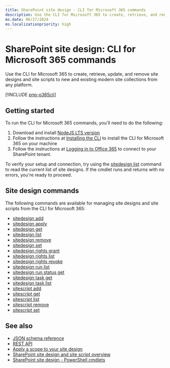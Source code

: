 ```yaml
---
title: SharePoint site design - CLI for Microsoft 365 commands
description: Use the CLI for Microsoft 365 to create, retrieve, and remove site designs and site scripts.
ms.date: 06/27/2024
ms.localizationpriority: high
---
```


# SharePoint site design: CLI for Microsoft 365 commands

Use the CLI for Microsoft 365 to create, retrieve, update, and remove site designs and site scripts to new and existing modern site collections from any platform.

[!INCLUDE [pnp-o365cli](../../includes/snippets/open-source/pnp-o365cli.md)]

## Getting started

To run the CLI for Microsoft 365 commands, you'll need to do the following:

1. Download and install [NodeJS LTS version](https://nodejs.org/en/)
1. Follow the instructions at [Installing the CLI](https://pnp.github.io/cli-microsoft365/user-guide/installing-cli/) to install the CLI for Microsoft 365 on your machine
1. Follow the instructions at [Logging in to Office 365](https://pnp.github.io/cli-microsoft365/user-guide/connecting-microsoft-365) to connect to your SharePoint tenant.

To verify your setup and connection, try using the [sitedesign list](https://pnp.github.io/cli-microsoft365/cmd/spo/sitedesign/sitedesign-list) command to read the current list of site designs. If the cmdlet runs and returns with no errors, you're ready to proceed.

## Site design commands

The following commands are available for managing site designs and site scripts from the CLI for Microsoft 365:

- [sitedesign add](https://pnp.github.io/cli-microsoft365/cmd/spo/sitedesign/sitedesign-add)
- [sitedesign apply](https://pnp.github.io/cli-microsoft365/cmd/spo/sitedesign/sitedesign-apply)
- [sitedesign get](https://pnp.github.io/cli-microsoft365/cmd/spo/sitedesign/sitedesign-get)
- [sitedesign list](https://pnp.github.io/cli-microsoft365/cmd/spo/sitedesign/sitedesign-list)
- [sitedesign remove](https://pnp.github.io/cli-microsoft365/cmd/spo/sitedesign/sitedesign-remove)
- [sitedesign set](https://pnp.github.io/cli-microsoft365/cmd/spo/sitedesign/sitedesign-set)
- [sitedesign rights grant](https://pnp.github.io/cli-microsoft365/cmd/spo/sitedesign/sitedesign-rights-grant)
- [sitedesign rights list](https://pnp.github.io/cli-microsoft365/cmd/spo/sitedesign/sitedesign-rights-list)
- [sitedesign rights revoke](https://pnp.github.io/cli-microsoft365/cmd/spo/sitedesign/sitedesign-rights-revoke)
- [sitedesign run list](https://pnp.github.io/cli-microsoft365/cmd/spo/sitedesign/sitedesign-run-list)
- [sitedesign run status get](https://pnp.github.io/cli-microsoft365/cmd/spo/sitedesign/sitedesign-run-status-get)
- [sitedesign task get](https://pnp.github.io/cli-microsoft365/cmd/spo/sitedesign/sitedesign-task-get)
- [sitedesign task list](https://pnp.github.io/cli-microsoft365/cmd/spo/sitedesign/sitedesign-task-list)
- [sitescript add](https://pnp.github.io/cli-microsoft365/cmd/spo/sitescript/sitescript-add)
- [sitescript get](https://pnp.github.io/cli-microsoft365/cmd/spo/sitescript/sitescript-get)
- [sitescript list](https://pnp.github.io/cli-microsoft365/cmd/spo/sitescript/sitescript-list)
- [sitescript remove](https://pnp.github.io/cli-microsoft365/cmd/spo/sitescript/sitescript-remove)
- [sitescript set](https://pnp.github.io/cli-microsoft365/cmd/spo/sitescript/sitescript-set)

## See also

- [JSON schema reference](site-design-json-schema.md)
- [REST API](site-design-rest-api.md)
- [Apply a scope to your site design](site-design-scoping.md)
- [SharePoint site design and site script overview](site-design-overview.md)
- [SharePoint site design - PowerShell cmdlets](site-design-powershell.md)
